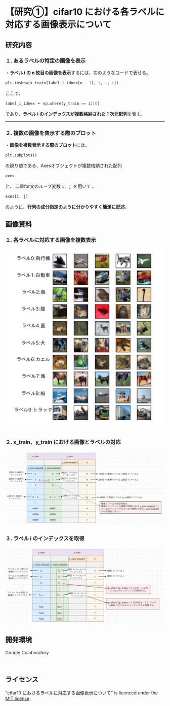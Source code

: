 # 【研究①】cifar10 における各ラベルに対応する画像表示について

## 研究内容
### １. あるラベルの特定の画像を表示
・**ラベル i の n 枚目の画像を表示**するには、次のようなコードで表せる。
```python
plt.imshow(x_train[label_i_idnex[n - 1], :, :, :])
```

ここで、 
```python
label_i_idnex ＝ np.where(y_train == i)[0]
```
であり、**ラベル i のインデックスが複数格納された 1 次元配列**を表す。
___
### ２. 複数の画像を表示する際のプロット
・**画像を複数表示する際のプロット**には、
```python
plt.subplots()
``` 
の戻り値である、Axesオブジェクトが複数格納された配列
``` python
axes
``` 
と、
二重for文のループ変数 `i, j `を用いて 、
``` python
axes[i, j]
``` 
のように、**行列の成分指定のように分かりやすく簡潔に記述**。

## 画像資料
### １. 各ラベルに対応する画像を複数表示
<img src="images/cifar10_show.png" width="600" height="auto">

### ２. x_train、y_train における画像とラベルの対応
<img src="images/relation_img_label.png" width="auto" height="auto">

### ３. ラベル i のインデックスを取得
<img src="images/get_label_index.png" width="auto" height="auto">


## 開発環境
Google Colaboratory  
<p>&nbsp;</p>

## ライセンス
"cifar10 におけるラベルに対応する画像表示について" is licenced under the [MIT license](https://en.wikipedia.org/wiki/MIT_License).
